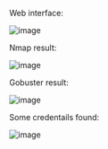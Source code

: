 Web interface:

![image](https://github.com/user-attachments/assets/6b40d867-46e1-45fb-a9e5-467466a1705c)

Nmap result:

![image](https://github.com/user-attachments/assets/09c1f04b-773d-4a34-ac1e-cf5786351ddd)

Gobuster result:

![image](https://github.com/user-attachments/assets/c04a8236-64a9-4ea4-be14-04edf8204caa)

Some credentails found:

![image](https://github.com/user-attachments/assets/8ec32832-7186-43fc-a451-e58066fa6d3b)

